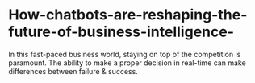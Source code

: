 # How-chatbots-are-reshaping-the-future-of-business-intelligence-
In this fast-paced business world, staying on top of the competition is paramount. The ability to make a proper decision in real-time can make differences between failure &amp; success.
